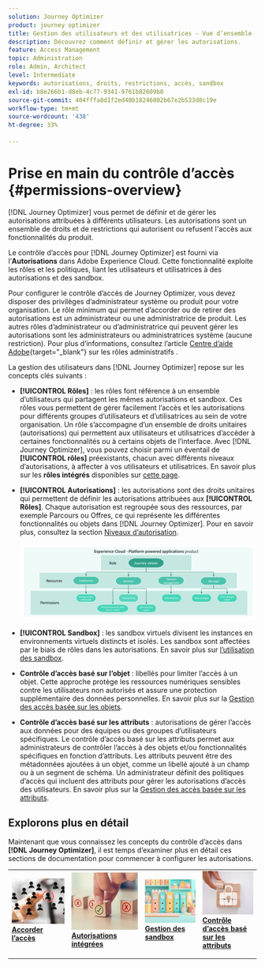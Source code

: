 ```yaml
---
solution: Journey Optimizer
product: journey optimizer
title: Gestion des utilisateurs et des utilisatrices - Vue d’ensemble
description: Découvrez comment définir et gérer les autorisations.
feature: Access Management
topic: Administration
role: Admin, Architect
level: Intermediate
keywords: autorisations, droits, restrictions, accès, sandbox
exl-id: b8e266b1-d8eb-4c77-9341-9761b82609b0
source-git-commit: 404fffa8d1f2ed40b18246002b67e2b533d8c19e
workflow-type: tm+mt
source-wordcount: '438'
ht-degree: 33%

---
```


# Prise en main du contrôle d’accès {#permissions-overview}

[!DNL Journey Optimizer] vous permet de définir et de gérer les autorisations attribuées à différents utilisateurs. Les autorisations sont un ensemble de droits et de restrictions qui autorisent ou refusent l&#39;accès aux fonctionnalités du produit.

Le contrôle d’accès pour [!DNL Journey Optimizer] est fourni via l’**Autorisations** dans Adobe Experience Cloud. Cette fonctionnalité exploite les rôles et les politiques, liant les utilisateurs et utilisatrices à des autorisations et des sandbox.

Pour configurer le contrôle d’accès de Journey Optimizer, vous devez disposer des privilèges d’administrateur système ou produit pour votre organisation. Le rôle minimum qui permet d’accorder ou de retirer des autorisations est un administrateur ou une administratrice de produit. Les autres rôles d’administrateur ou d’administratrice qui peuvent gérer les autorisations sont les administrateurs ou administratrices système (aucune restriction). Pour plus d’informations, consultez l’article [Centre d’aide Adobe](https://helpx.adobe.com/fr/enterprise/using/admin-roles.html){target="_blank"} sur les rôles administratifs .

<!-- A high-level workflow for gaining and assigning access permissions can be summarized as follows:

* After licensing [!DNL Journey Optimizer], an email is sent to the administrator specified during licensing.
* The administrator logs in to Adobe Admin Console and selects [!DNL Journey Optimizer] from the list of products on the overview page.
* To grant access to [!DNL Journey Optimizer], it is recommended that the administrator add users to the default product profile
* In Experience Platform Permissions, the administrator can create new roles or edit the permissions and users for any existing roles.
* When creating or editing a role, the administrator adds users to the role using the users tab, and grants permissions to these users (such as "Read Datasets" or "Manage Schemas") by editing the role's permissions. Similarly, the administrator can assign access to sandboxes using the same editing option.
* When users log in to the Journey Optimizer user interface, their access to capabilities is driven by the permissions that have been granted to them from the previous step. For example, if a user does not have the View Datasets permission, the Datasets tab in the side menu will not be visible to that user.-->


La gestion des utilisateurs dans [!DNL Journey Optimizer] repose sur les concepts clés suivants :

* **[!UICONTROL Rôles]** : les rôles font référence à un ensemble d’utilisateurs qui partagent les mêmes autorisations et sandbox. Ces rôles vous permettent de gérer facilement l’accès et les autorisations pour différents groupes d’utilisateurs et d’utilisatrices au sein de votre organisation. Un rôle s’accompagne d’un ensemble de droits unitaires (autorisations) qui permettent aux utilisateurs et utilisatrices d’accéder à certaines fonctionnalités ou à certains objets de l’interface.
Avec [!DNL Journey Optimizer], vous pouvez choisir parmi un éventail de **[!UICONTROL rôles]** préexistants, chacun avec différents niveaux d’autorisations, à affecter à vos utilisateurs et utilisatrices. En savoir plus sur les **rôles intégrés** disponibles sur [cette page](ootb-product-profiles.md).

* **[!UICONTROL Autorisations]** : les autorisations sont des droits unitaires qui permettent de définir les autorisations attribuées aux **[!UICONTROL Rôles]**. Chaque autorisation est regroupée sous des ressources, par exemple Parcours ou Offres, ce qui représente les différentes fonctionnalités ou objets dans [!DNL Journey Optimizer]. Pour en savoir plus, consultez la section [Niveaux d’autorisation](high-low-permissions.md).

  ![](assets/do-not-localize/permissions_2.png)

* **[!UICONTROL Sandbox]** : les sandbox virtuels divisent les instances en environnements virtuels distincts et isolés. Les sandbox sont affectées par le biais de rôles dans les autorisations. En savoir plus sur [l’utilisation des sandbox](sandboxes.md).

* **Contrôle d’accès basé sur l’objet** : libellés pour limiter l’accès à un objet. Cette approche protège les ressources numériques sensibles contre les utilisateurs non autorisés et assure une protection supplémentaire des données personnelles. En savoir plus sur la [Gestion des accès basée sur les objets](object-based-access.md).

* **Contrôle d’accès basé sur les attributs** : autorisations de gérer l’accès aux données pour des équipes ou des groupes d’utilisateurs spécifiques. Le contrôle d’accès basé sur les attributs permet aux administrateurs de contrôler l’accès à des objets et/ou fonctionnalités spécifiques en fonction d’attributs. Les attributs peuvent être des métadonnées ajoutées à un objet, comme un libellé ajouté à un champ ou à un segment de schéma. Un administrateur définit des politiques d’accès qui incluent des attributs pour gérer les autorisations d’accès des utilisateurs. En savoir plus sur la [Gestion des accès basée sur les attributs](attribute-based-access.md).


## Explorons plus en détail

Maintenant que vous connaissez les concepts du contrôle d’accès dans **[!DNL Journey Optimizer]**, il est temps d’examiner plus en détail ces sections de documentation pour commencer à configurer les autorisations.


<table style="table-layout:fixed"><tr style="border: 0;">
<td>
<a href="permissions.md">
<img alt="Autorisations" src="assets/do-not-localize/role.jpg">
</a>
<div>
<a href="permissions.md"><strong>Accorder l’accès</strong></a>
</div>
<p>
</td>
<td>
<a href="ootb-permissions.md">
<img alt="Autorisations intégrées" src="assets/do-not-localize/select.jpg">
</a>
<div>
<a href="ootb-permissions.md"><strong>Autorisations intégrées</strong></a>
</div>
<p>
</td>
<td>
<a href="sandboxes.md">
<img alt="gestion des sandbox" src="assets/do-not-localize/sandboxes.jpg">
</a>
<div>
<a href="sandboxes.md"><strong>Gestion des sandbox</strong></a>
</div>
<p></td>
<td>
<a href="attribute-based-access.md">
<img alt="Contrôle d’accès basé sur les attributs" src="assets/do-not-localize/data-access.jpeg">
</a>
<div>
<a href="attribute-based-access.md"><strong> Contrôle d’accès basé sur les attributs </strong></a>
</div>
<p>
</td>
</tr></table>